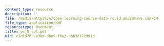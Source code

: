 ```yaml
---
content_type: resource
description: ''
file: /media/https%3A/open-learning-course-data-rc.s3.amazonaws.com/14-462-advanced-macroeconomics-ii-spring-2004/e1d1d76be38ddbe9f6e2b6b3d172991d_ps_5_sol.pdf
file_type: application/pdf
resourcetype: Document
title: ps_5_sol.pdf
uid: e1d1d76b-e38d-dbe9-f6e2-b6b3d172991d
---
```

